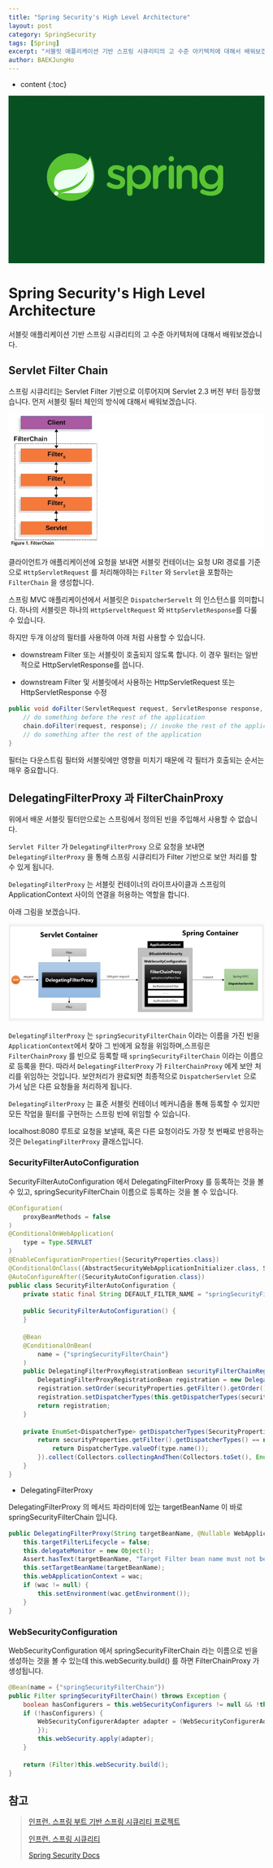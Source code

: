 ```yaml
---
title: "Spring Security's High Level Architecture"
layout: post
category: SpringSecurity
tags: [Spring]
excerpt: "서블릿 애플리케이션 기반 스프링 시큐리티의 고 수준 아키텍처에 대해서 배워보겠습니다."
author: BAEKJungHo
---
```


* content
{:toc}

![logo](/images/posts/logo/SPRING.jpg)

# Spring Security's High Level Architecture

서블릿 애플리케이션 기반 스프링 시큐리티의 고 수준 아키텍처에 대해서 배워보겠습니다.

## Servlet Filter Chain

스프링 시큐리티는 Servlet Filter 기반으로 이루어지며 Servlet 2.3 버전 부터 등장했습니다. 먼저 서블릿 필터 체인의 방식에 대해서 배워보겠습니다.

![filterchain](/images/posts/202102/filterchain.JPG)

클라이언트가 애플리케이션에 요청을 보내면 서블릿 컨테이너는 요청 URI 경로를 기준으로 `HttpServletRequest` 를 처리해야하는 `Filter` 와 `Servlet`을 포함하는 `FilterChain` 을 생성합니다.

스프링 MVC 애플리케이션에서 서블릿은 `DispatcherServelt` 의 인스턴스를 의미합니다. 하나의 서블릿은 하나의 `HttpServeltRequest` 와 `HttpServletResponse`를 다룰 수 있습니다.

하지만 두개 이상의 필터를 사용하여 아래 처럼 사용할 수 있습니다.


- downstream Filter 또는 서블릿이 호출되지 않도록 합니다. 이 경우 필터는 일반적으로 HttpServletResponse를 씁니다.

- downstream Filter 및 서블릿에서 사용하는 HttpServletRequest 또는 HttpServletResponse 수정


```java
public void doFilter(ServletRequest request, ServletResponse response, FilterChain chain) {
    // do something before the rest of the application
    chain.doFilter(request, response); // invoke the rest of the application
    // do something after the rest of the application
}
```

필터는 다운스트림 필터와 서블릿에만 영향을 미치기 때문에 각 필터가 호출되는 순서는 매우 중요합니다.

## DelegatingFilterProxy 과 FilterChainProxy

위에서 배운 서블릿 필터만으로는 스프링에서 정의된 빈을 주입해서 사용할 수 없습니다.

`Servlet Filter` 가 `DelegatingFilterProxy` 으로 요청을 보내면 `DelegatingFilterProxy` 을 통해 스프링 시큐리티가 Filter 기반으로 보안 처리를 할 수 있게 됩니다. 

`DelegatingFilterProxy` 는 서블릿 컨테이너의 라이프사이클과 스프링의 ApplicationContext 사이의 연결을 허용하는 역할을 합니다.

아래 그림을 보겠습니다.

![filterproxy](/images/posts/202102/filterproxy.JPG)

`DelegatingFilterProxy` 는 `springSecurityFilterChain` 이라는 이름을 가진 빈을 `ApplicationContext`에서 찾아 그 빈에게 요청을 위임하며,스프링은 `FilterChainProxy` 를 빈으로 등록할 때 `springSecurityFilterChain` 이라는 이름으로 등록을 한다. 따라서 `DelegatingFilterProxy` 가 `FilterChainProxy` 에게 보안 처리를 위임하는 것입니다. 보안처리가 완료되면 최종적으로 `DispatcherServlet` 으로 가서 남은 다른 요청들을 처리하게 됩니다.

`DelegatingFilterProxy` 는 표준 서블릿 컨테이너 메커니즘을 통해 등록할 수 있지만 모든 작업을 필터를 구현하는 스프링 빈에 위임할 수 있습니다.

localhost:8080 루트로 요청을 보낼때, 혹은 다른 요청이라도 가장 첫 번째로 반응하는 것은 `DelegatingFilterProxy` 클래스입니다.

### SecurityFilterAutoConfiguration

SecurityFilterAutoConfiguration 에서 DelegatingFilterProxy 를 등록하는 것을 볼 수 있고, springSecurityFilterChain 이름으로 등록하는 것을 볼 수 있습니다.

```java
@Configuration(
    proxyBeanMethods = false
)
@ConditionalOnWebApplication(
    type = Type.SERVLET
)
@EnableConfigurationProperties({SecurityProperties.class})
@ConditionalOnClass({AbstractSecurityWebApplicationInitializer.class, SessionCreationPolicy.class})
@AutoConfigureAfter({SecurityAutoConfiguration.class})
public class SecurityFilterAutoConfiguration {
    private static final String DEFAULT_FILTER_NAME = "springSecurityFilterChain";

    public SecurityFilterAutoConfiguration() {
    }

    @Bean
    @ConditionalOnBean(
        name = {"springSecurityFilterChain"}
    )
    public DelegatingFilterProxyRegistrationBean securityFilterChainRegistration(SecurityProperties securityProperties) {
        DelegatingFilterProxyRegistrationBean registration = new DelegatingFilterProxyRegistrationBean("springSecurityFilterChain", new ServletRegistrationBean[0]);
        registration.setOrder(securityProperties.getFilter().getOrder());
        registration.setDispatcherTypes(this.getDispatcherTypes(securityProperties));
        return registration;
    }

    private EnumSet<DispatcherType> getDispatcherTypes(SecurityProperties securityProperties) {
        return securityProperties.getFilter().getDispatcherTypes() == null ? null : (EnumSet)securityProperties.getFilter().getDispatcherTypes().stream().map((type) -> {
            return DispatcherType.valueOf(type.name());
        }).collect(Collectors.collectingAndThen(Collectors.toSet(), EnumSet::copyOf));
    }
}
```

- DelegatingFilterProxy

DelegatingFilterProxy 의 메서드 파라미터에 있는 targetBeanName 이 바로 springSecurityFilterChain 입니다.

```java
public DelegatingFilterProxy(String targetBeanName, @Nullable WebApplicationContext wac) {
    this.targetFilterLifecycle = false;
    this.delegateMonitor = new Object();
    Assert.hasText(targetBeanName, "Target Filter bean name must not be null or empty");
    this.setTargetBeanName(targetBeanName);
    this.webApplicationContext = wac;
    if (wac != null) {
        this.setEnvironment(wac.getEnvironment());
    }
}
```

### WebSecurityConfiguration

WebSecurityConfiguration 에서 springSecurityFilterChain 라는 이름으로 빈을 생성하는 것을 볼 수 있는데 this.webSecurity.build() 를 하면 FilterChainProxy 가 생성됩니다.

```java
@Bean(name = {"springSecurityFilterChain"})
public Filter springSecurityFilterChain() throws Exception {
    boolean hasConfigurers = this.webSecurityConfigurers != null && !this.webSecurityConfigurers.isEmpty();
    if (!hasConfigurers) {
        WebSecurityConfigurerAdapter adapter = (WebSecurityConfigurerAdapter)this.objectObjectPostProcessor.postProcess(new WebSecurityConfigurerAdapter() {
        });
        this.webSecurity.apply(adapter);
    }

    return (Filter)this.webSecurity.build();
}
```

## 참고

> [인프런. 스프링 부트 기반 스프링 시큐리티 프로젝트](#)
>
> [인프런. 스프링 시큐리티](#)
>
> [Spring Security Docs](https://docs.spring.io/spring-security/site/docs/current/reference/html5/#servlet-authentication-form)